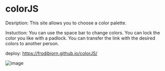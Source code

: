 # colorJS

Desription:
This site allows you to choose a color palette.

Instuction: 
You can use the space bar to change colors. You can lock the color you like with a padlock. You can transfer the link with the desired colors to another person.

deploy: https://frodibjorn.github.io/colorJS/

![image](https://user-images.githubusercontent.com/79738906/196943773-a1c665d7-be18-467b-a224-f2a763baed17.png)
